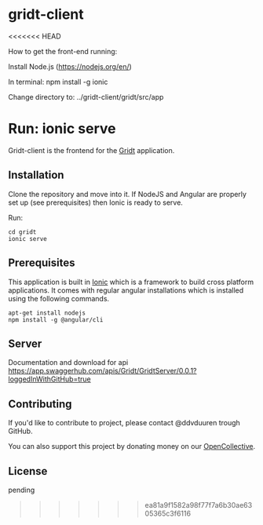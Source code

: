 # gridt-client
<<<<<<< HEAD

How to get the front-end running:

Install Node.js (https://nodejs.org/en/)

In terminal: npm install -g ionic

Change directory to: ../gridt-client/gridt/src/app

Run: ionic serve
=======
Gridt-client is the frontend for the [Gridt](https://gridt.org) application.

## Installation
Clone the repository and move into it. If NodeJS and Angular are properly set up (see prerequisites) then Ionic is ready to serve.

Run:
```
cd gridt
ionic serve
```

## Prerequisites
This application is built in [Ionic](https://ionicframework.com/) which is a framework to build cross platform applications. It comes with regular angular installations which is installed using the following commands.

```
apt-get install nodejs
npm install -g @angular/cli
```
## Server 
Documentation and download for api https://app.swaggerhub.com/apis/Gridt/GridtServer/0.0.1?loggedInWithGitHub=true
## Contributing
If you'd like to contribute to project, please contact @ddvduuren trough GitHub.

You can also support this project by donating money on our [OpenCollective](https://opencollective.com/gridt).

## License
pending
>>>>>>> ea81a9f1582a98f77f7a6b30ae6305365c3f6116
